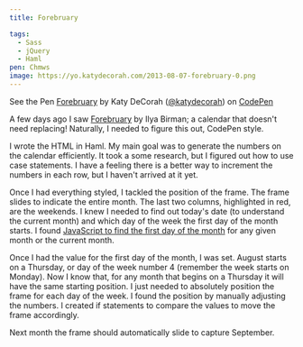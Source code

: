 ```yaml
---
title: Forebruary

tags:
  - Sass
  - jQuery
  - Haml
pen: Chmws
image: https://yo.katydecorah.com/2013-08-07-forebruary-0.png
---
```


<p data-height="500" data-theme-id="97" data-slug-hash="Chmws" data-user="katydecorah" data-default-tab="result" class='codepen'>See the Pen <a href='http://codepen.io/katydecorah/pen/Chmws'>Forebruary</a> by Katy DeCorah (<a href='http://codepen.io/katydecorah'>@katydecorah</a>) on <a href='http://codepen.io'>CodePen</a></p>

A few days ago I saw [Forebruary](http://ilyabirman.net/projects/forebruary/) by Ilya Birman; a calendar that doesn't need replacing! Naturally, I needed to figure this out, CodePen style.

I wrote the HTML in Haml. My main goal was to generate the numbers on the calendar efficiently. It took a some research, but I figured out how to use case statements. I have a feeling there is a better way to increment the numbers in each row, but I haven't arrived at it yet.

Once I had everything styled, I tackled the position of the frame. The frame slides to indicate the entire month. The last two columns, highlighted in red, are the weekends. I knew I needed to find out today's date (to understand the current month) and which day of the week the first day of the month starts. I found [JavaScript to find the first day of the month](http://stackoverflow.com/questions/13571700/get-first-and-last-date-of-current-month-with-javascript-or-jquery) for any given month or the current month.

Once I had the value for the first day of the month, I was set. August starts on a Thursday, or day of the week number 4 (remember the week starts on Monday). Now I know that, for any month that begins on a Thursday it will have the same starting position. I just needed to absolutely position the frame for each day of the week. I found the position by manually adjusting the numbers. I created if statements to compare the values to move the frame accordingly.

Next month the frame should automatically slide to capture September.
